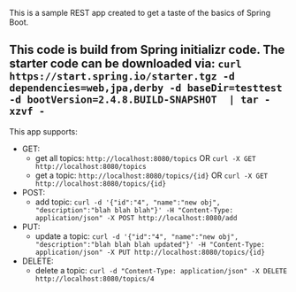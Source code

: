 This is a sample REST app created to get a taste of the basics of Spring Boot.

This code is build from Spring initializr code.
The starter code can be downloaded via:
`curl https://start.spring.io/starter.tgz -d dependencies=web,jpa,derby -d baseDir=testtest -d bootVersion=2.4.8.BUILD-SNAPSHOT  | tar -xzvf -`
---
This app supports:
- GET: 
  - get all topics: `http://localhost:8080/topics` OR `curl -X GET http://localhost:8080/topics`
  - get a topic: `http://localhost:8080/topics/{id}` OR `curl -X GET http://localhost:8080/topics/{id}`
- POST:
  - add topic: `curl -d '{"id":"4", "name":"new obj", "description":"blah blah blah"}' -H "Content-Type: application/json" -X POST http://localhost:8080/add `
- PUT:
  - update a topic: `curl -d '{"id":"4", "name":"new obj", "description":"blah blah blah updated"}' -H "Content-Type: application/json" -X PUT http://localhost:8080/topics/{id} `
- DELETE:
    - delete a topic: `curl -d "Content-Type: application/json" -X DELETE http://localhost:8080/topics/4 `